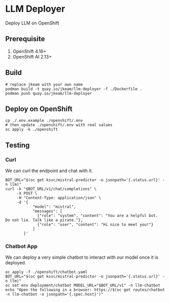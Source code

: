# LLM Deployer

Deploy LLM on OpenShift

## Prerequisite

1. OpenShift 4.16+
2. OpenShift AI 2.13+

## Build

```shell
# replace jkeam with your own name
podman build -t quay.io/jkeam/llm-deployer -f ./Dockerfile .
podman push quay.io/jkeam/llm-deployer
```

## Deploy on OpenShift

```shell
cp ./.env.example ./openshift/.env
# then update ./openshift/.env with real values
oc apply -k ./openshift
```

## Testing

### Curl

We can curl the endpoint and chat with it.

```shell
BOT_URL="$(oc get ksvc/mistral-predictor -o jsonpath='{.status.url}' -n llm)"
curl -k "$BOT_URL/v1/chat/completions" \
     -X POST \
     -H "Content-Type: application/json" \
     -d '{
            "model": "mistral",
            "messages": [
              {"role": "system", "content": "You are a helpful bot.  Do not lie. Talk like a pirate."},
              {"role": "user", "content": "Hi nice to meet you!"}
            ]
        }'
```

### Chatbot App

We can deploy a very simple chatbot to interact with our model once it is deployed.

```shell
oc apply -f ./openshift/chatbot.yaml
BOT_URL="$(oc get ksvc/mistral-predictor -o jsonpath='{.status.url}' -n llm)"
oc set env deployment/chatbot MODEL_URL="$BOT_URL/v1" -n llm-chatbot
echo "Open the following in a browser: https://$(oc get routes/chatbot -n llm-chatbot -o jsonpath='{.spec.host}')"
```
